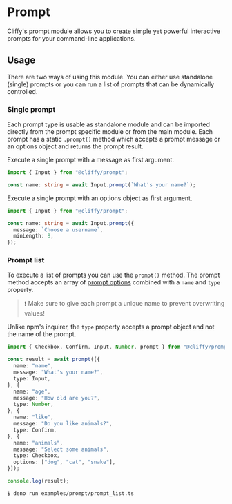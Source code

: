 # Prompt

Cliffy's prompt module allows you to create simple yet powerful interactive
prompts for your command-line applications.

## Usage

There are two ways of using this module. You can either use standalone (single)
prompts or you can run a list of prompts that can be dynamically controlled.

### Single prompt

Each prompt type is usable as standalone module and can be imported directly
from the prompt specific module or from the main module. Each prompt has a
static `.prompt()` method which accepts a prompt message or an options object
and returns the prompt result.

Execute a single prompt with a message as first argument.

```typescript
import { Input } from "@cliffy/prompt";

const name: string = await Input.prompt(`What's your name?`);
```

Execute a single prompt with an options object as first argument.

```typescript
import { Input } from "@cliffy/prompt";

const name: string = await Input.prompt({
  message: `Choose a username`,
  minLength: 8,
});
```

### Prompt list

To execute a list of prompts you can use the `prompt()` method. The prompt
method accepts an array of [prompt options](./types/index.md) combined with a
`name` and `type` property.

> ❗ Make sure to give each prompt a unique name to prevent overwriting values!

Unlike npm's inquirer, the `type` property accepts a prompt object and not the
name of the prompt.

```typescript
import { Checkbox, Confirm, Input, Number, prompt } from "@cliffy/prompt";

const result = await prompt([{
  name: "name",
  message: "What's your name?",
  type: Input,
}, {
  name: "age",
  message: "How old are you?",
  type: Number,
}, {
  name: "like",
  message: "Do you like animals?",
  type: Confirm,
}, {
  name: "animals",
  message: "Select some animals",
  type: Checkbox,
  options: ["dog", "cat", "snake"],
}]);

console.log(result);
```

```console
$ deno run examples/prompt/prompt_list.ts
```
